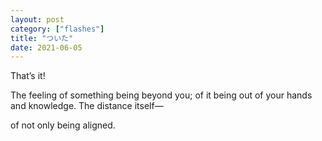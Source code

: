 ```yaml
---
layout: post
category: ["flashes"]
title: "ついた"
date: 2021-06-05
---
```


That’s it!

The feeling of something being beyond you; of it being out of your hands and knowledge. The distance itself—

of not only being aligned. 